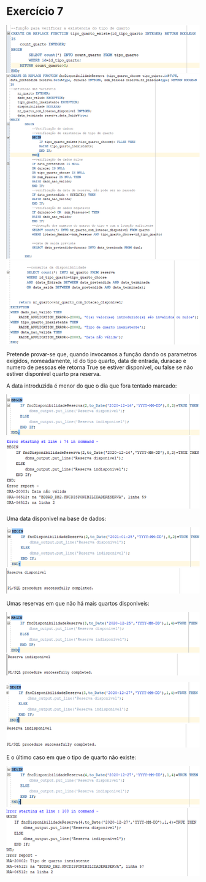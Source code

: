 # Exercício 7 #

![Prog 1](images/pCex7_prog1.png)
![Prog 1](images/pCex7_prog2.png)
![Prog 1](images/pCex7_prog3.png)

Pretende provar-se que, quando invocamos a função dando os parametros exigidos, nomeadamente, id do tipo quarto, data de entrada, duracao e numero de pessoas ele retorna True se estiver disponivel, ou false se não estiver disponivel quarto pra reserva.

A data introduzida é menor do que o dia que fora tentado marcado:

![Query 1](images/pCex7_query_cod1.png)
![Result 1](images/pCex7_query_result1.png)

Uma data disponivel na base de dados:

![Query 2](images/pCex7_query_cod2.png)
![Result 2](images/pCex7_query_result2.png)

Umas reservas em que não há mais quartos disponiveis:

![Query 3](images/pCex7_query_cod3.png)
![Result 3](images/pCex7_query_result3.png)

![Query 4](images/pCex7_query_cod4.png)
![Result 4](images/pCex7_query_result4.png)

E o último caso em que o tipo de quarto não existe:

![Query 5](images/pCex7_query_cod5.png)
![Result 5](images/pCex7_query_result5.png)
